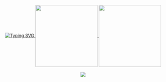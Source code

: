 <div align="center">
  <a href="https://git.io/typing-svg">
    <img src="https://readme-typing-svg.demolab.com?font=Jetbrains+Mono&weight=600&size=54&duration=4000&pause=1000&color=62BAAE&center=true&vCenter=true&random=false&width=1000&height=100&lines=%2F%2F+muhammadoka.dev;%2F.*%5C.(go%7Cpy%7Crs)%24%2F" alt="Typing SVG" />
  </a>
  <a href="https://github.com/anuraghazra/github-readme-stats">
    <img height=200 align="center" src="https://github-readme-stats.vercel.app/api/top-langs?username=kawijayaa&hide=html,dart,vue,cmake,c%2B%2B,css,dockerfile,lua,javascript&size_weight=0.5&count_weight=0.5&langs_count=5&hide_progress=true&hide_border=true&theme=tokyonight" />
  </a>
  <a href="https://github.com/anuraghazra/github-readme-stats">
    <img height=200 align="center" src="https://github-readme-stats.vercel.app/api?username=kawijayaa&hide_border=true&hide_rank=true&custom_title=GitHub%20Stats&theme=tokyonight" />
  </a>
</div>
<br />
<div align="center">
  <img src="https://komarev.com/ghpvc/?username=kawijayaa&color=62BAAE&style=for-the-badge&label=Stalkers" />
</div>

